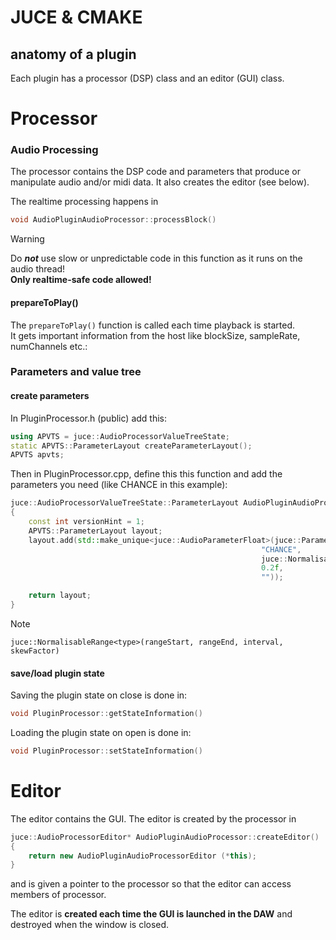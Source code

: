 # JUCE & CMAKE

## anatomy of a plugin

Each plugin has a processor (DSP) class and an editor (GUI) class.

<!---
▄▖▄▖▄▖▄▖▄▖▄▖▄▖▄▖▄▖
▙▌▙▘▌▌▌ ▙▖▚ ▚ ▌▌▙▘
▌ ▌▌▙▌▙▖▙▖▄▌▄▌▙▌▌▌
-->

# Processor

### Audio Processing

The processor contains the DSP code and parameters that produce or manipulate audio and/or midi data.
It also creates the editor (see below).

The realtime processing happens in 
```cpp
void AudioPluginAudioProcessor::processBlock()
```
>[!WARNING]
>Do ***not*** use slow or unpredictable code in this function as it runs on the audio thread!  
>**Only realtime-safe code allowed!**

#### prepareToPlay()

The ```prepareToPlay()``` function is called each time playback is started.  
It gets important information from the host like blockSize, sampleRate, numChannels etc.:

### Parameters and value tree

#### create parameters

In PluginProcessor.h (public) add this:  

```cpp
using APVTS = juce::AudioProcessorValueTreeState;
static APVTS::ParameterLayout createParameterLayout();
APVTS apvts;
```

Then in PluginProcessor.cpp, define this this function and add the parameters you need (like CHANCE in this example):

```cpp
juce::AudioProcessorValueTreeState::ParameterLayout AudioPluginAudioProcessor::createParameterLayout()
{
    const int versionHint = 1;
    APVTS::ParameterLayout layout;
    layout.add(std::make_unique<juce::AudioParameterFloat>(juce::ParameterID{"CHANCE", versionHint},           // CHANCE: parameter name
                                                        "CHANCE",                                              // parameterLabel
                                                        juce::NormalisableRange<float>(0.0f, 1.f, 0.01f, 1.f), // NormalisableRange (see note below)
                                                        0.2f, 
                                                        ""));

    return layout;
}
```

>[!NOTE]
>```juce::NormalisableRange<type>(rangeStart, rangeEnd, interval, skewFactor)```

#### save/load plugin state

Saving the plugin state on close is done in:
```cpp
void PluginProcessor::getStateInformation()
```

Loading the plugin state on open is done in:
```cpp
void PluginProcessor::setStateInformation()
```


<!---
▄▖▄ ▄▖▄▖▄▖▄▖
▙▖▌▌▐ ▐ ▌▌▙▘
▙▖▙▘▟▖▐ ▙▌▌▌
-->


# Editor

The editor contains the GUI. The editor is created by the processor in
```cpp
juce::AudioProcessorEditor* AudioPluginAudioProcessor::createEditor()
{
    return new AudioPluginAudioProcessorEditor (*this);
}
```
and is given a pointer to the processor so that the editor can access members of processor.

The editor is **created each time the GUI is launched in the DAW** and destroyed when the window is closed.
